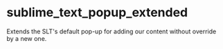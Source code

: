 # sublime_text_popup_extended
Extends the SLT's default pop-up for adding our content without override by a new one.
